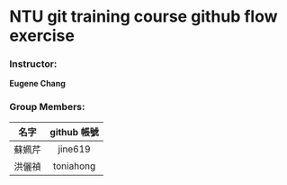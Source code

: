# NTU git training course github flow exercise

### Instructor:

**Eugene Chang** 

### Group Members:

| **名字**           | **github 帳號**       |
| ------------------|:---------------------:|
| 蘇姵芹             | jine619               |
| 洪儷禎             | toniahong             |
